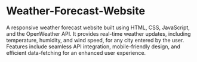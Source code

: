 # Weather-Forecast-Website
A responsive weather forecast website built using HTML, CSS, JavaScript, and the OpenWeather API. It provides real-time weather updates, including temperature, humidity, and wind speed, for any city entered by the user. Features include seamless API integration, mobile-friendly design, and efficient data-fetching for an enhanced user experience.

